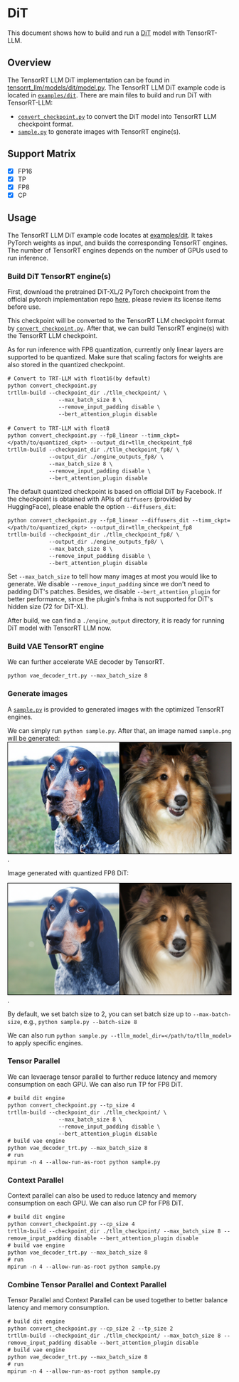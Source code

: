 # DiT
This document shows how to build and run a [DiT](https://arxiv.org/abs/2212.09748) model with TensorRT-LLM.

## Overview

The TensorRT LLM DiT implementation can be found in [tensorrt_llm/models/dit/model.py](../../../../tensorrt_llm/models/dit/model.py). The TensorRT LLM DiT example code is located in [`examples/dit`](./). There are main files to build and run DiT with TensorRT-LLM:

* [`convert_checkpoint.py`](./convert_checkpoint.py) to convert the DiT model into TensorRT LLM checkpoint format.
* [`sample.py`](./sample.py) to generate images with TensorRT engine(s).

## Support Matrix

- [x] FP16
- [x] TP
- [x] FP8
- [x] CP

## Usage

The TensorRT LLM DiT example code locates at [examples/dit](./). It takes PyTorch weights as input, and builds the corresponding TensorRT engines. The number of TensorRT engines depends on the number of GPUs used to run inference.

### Build DiT TensorRT engine(s)

First, download the pretrained DiT-XL/2 PyTorch checkpoint from the official pytorch implementation repo [here](https://github.com/facebookresearch/DiT/tree/main?tab=readme-ov-file#sampling--), please review its license items before use.

This checkpoint will be converted to the TensorRT LLM checkpoint format by [`convert_checkpoint.py`](./convert_checkpoint.py). After that, we can build TensorRT engine(s) with the TensorRT LLM checkpoint.

As for run inference with FP8 quantization, currently only linear layers are supported to be quantized. Make sure that scaling factors for weights are also stored in the quantized checkpoint.

```
# Convert to TRT-LLM with float16(by default)
python convert_checkpoint.py
trtllm-build --checkpoint_dir ./tllm_checkpoint/ \
                --max_batch_size 8 \
                --remove_input_padding disable \
                --bert_attention_plugin disable

# Convert to TRT-LLM with float8
python convert_checkpoint.py --fp8_linear --timm_ckpt=</path/to/quantized_ckpt> --output_dir=tllm_checkpoint_fp8
trtllm-build --checkpoint_dir ./tllm_checkpoint_fp8/ \
             --output_dir ./engine_outputs_fp8/ \
             --max_batch_size 8 \
             --remove_input_padding disable \
             --bert_attention_plugin disable
```

The default quantized checkpoint is based on official DiT by Facebook. If the checkpoint is obtained with APIs of `diffusers` (provided by HuggingFace), please enable the option `--diffusers_dit`:

```
python convert_checkpoint.py --fp8_linear --diffusers_dit --timm_ckpt=</path/to/quantized_ckpt> --output_dir=tllm_checkpoint_fp8
trtllm-build --checkpoint_dir ./tllm_checkpoint_fp8/ \
             --output_dir ./engine_outputs_fp8/ \
             --max_batch_size 8 \
             --remove_input_padding disable \
             --bert_attention_plugin disable
```

Set `--max_batch_size` to tell how many images at most you would like to generate. We disable `--remove_input_padding` since we don't need to padding DiT's patches. Besides, we disable `--bert_attention_plugin` for better performance, since the plugin's fmha is not supported for DiT's hidden size (72 for DiT-XL).

After build, we can find a `./engine_output` directory, it is ready for running DiT model with TensorRT LLM now.

### Build VAE TensorRT engine
We can further accelerate VAE decoder by TensorRT.
```
python vae_decoder_trt.py --max_batch_size 8
```

### Generate images

A [`sample.py`](./sample.py) is provided to generated images with the optimized TensorRT engines.

We can simply run `python sample.py`. After that, an image named `sample.png` will be generated:
![sample.png](./figs/sample.png).

Image generated with quantized FP8 DiT:

![sample.fp8.png](./figs/sample.fp8.png).

By default, we set batch size to 2, you can set batch size up to `--max-batch-size`, e.g., `python sample.py --batch-size 8`

We can also run `python sample.py --tllm_model_dir=</path/to/tllm_model>` to apply specific engines.

### Tensor Parallel

We can levaerage tensor parallel to further reduce latency and memory consumption on each GPU. We can also run TP for FP8 DiT.

```
# build dit engine
python convert_checkpoint.py --tp_size 4
trtllm-build --checkpoint_dir ./tllm_checkpoint/ \
                --max_batch_size 8 \
                --remove_input_padding disable \
                --bert_attention_plugin disable
# build vae engine
python vae_decoder_trt.py --max_batch_size 8
# run
mpirun -n 4 --allow-run-as-root python sample.py
```

### Context Parallel

Context parallel can also be used to reduce latency and memory consumption on each GPU. We can also run CP for FP8 DiT.

```
# build dit engine
python convert_checkpoint.py --cp_size 4
trtllm-build --checkpoint_dir ./tllm_checkpoint/ --max_batch_size 8 --remove_input_padding disable --bert_attention_plugin disable
# build vae engine
python vae_decoder_trt.py --max_batch_size 8
# run
mpirun -n 4 --allow-run-as-root python sample.py
```

### Combine Tensor Parallel and Context Parallel

Tensor Parallel and Context Parallel can be used together to better balance latency and memory consumption.

```
# build dit engine
python convert_checkpoint.py --cp_size 2 --tp_size 2
trtllm-build --checkpoint_dir ./tllm_checkpoint/ --max_batch_size 8 --remove_input_padding disable --bert_attention_plugin disable
# build vae engine
python vae_decoder_trt.py --max_batch_size 8
# run
mpirun -n 4 --allow-run-as-root python sample.py
```
